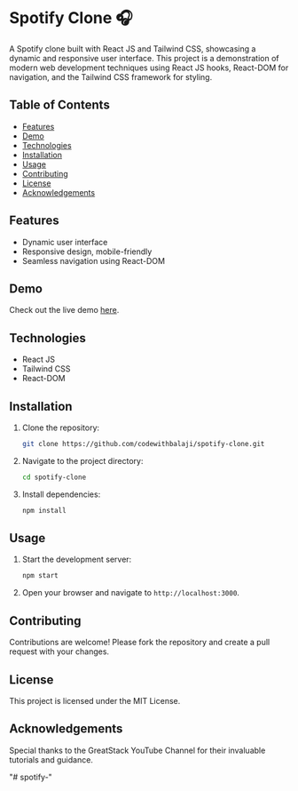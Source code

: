 # Spotify Clone 🎧

A Spotify clone built with React JS and Tailwind CSS, showcasing a dynamic and responsive user interface. This project is a demonstration of modern web development techniques using React JS hooks, React-DOM for navigation, and the Tailwind CSS framework for styling.

## Table of Contents

- [Features](#features)
- [Demo](#demo)
- [Technologies](#technologies)
- [Installation](#installation)
- [Usage](#usage)
- [Contributing](#contributing)
- [License](#license)
- [Acknowledgements](#acknowledgements)

## Features

- Dynamic user interface
- Responsive design, mobile-friendly
- Seamless navigation using React-DOM

## Demo

Check out the live demo [here](http://spotify-codewithbalaji.vercel.app).

## Technologies

- React JS
- Tailwind CSS
- React-DOM

## Installation

1. Clone the repository:
    ```sh
    git clone https://github.com/codewithbalaji/spotify-clone.git
    ```
2. Navigate to the project directory:
    ```sh
    cd spotify-clone
    ```
3. Install dependencies:
    ```sh
    npm install
    ```

## Usage

1. Start the development server:
    ```sh
    npm start
    ```
2. Open your browser and navigate to `http://localhost:3000`.

## Contributing

Contributions are welcome! Please fork the repository and create a pull request with your changes.

## License

This project is licensed under the MIT License.

## Acknowledgements

Special thanks to the GreatStack YouTube Channel for their invaluable tutorials and guidance.

"# spotify-" 

